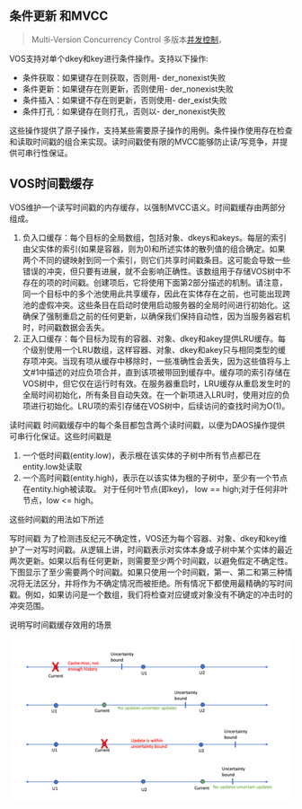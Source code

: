 ## 条件更新 和MVCC

> Multi-Version Concurrency Control 多版本[并发控制](https://baike.baidu.com/item/并发控制/3543545?fromModule=lemma_inlink)，

VOS支持对单个dkey和key进行条件操作。支持以下操作:

- 条件获取：如果键存在则获取，否则用- der_nonexist失败
- 条件更新：如果键存在则更新，否则使用- der_nonexist失败
- 条件插入：如果键不存在则更新，否则使用- der_exist失败
- 条件打孔：如果键存在则打孔，否则以- der_nonexist失败

这些操作提供了原子操作，支持某些需要原子操作的用例。条件操作使用存在检查和读取时间戳的组合来实现。读时间戳使有限的MVCC能够防止读/写竞争，并提供可串行性保证。

## VOS时间戳缓存

VOS维护一个读写时间戳的内存缓存，以强制MVCC语义。时间戳缓存由两部分组成。

1. 负入口缓存：每个目标的全局数组，包括对象、dkeys和akeys。每层的索引由父实体的索引(如果是容器，则为0)和所述实体的散列值的组合确定。如果两个不同的键映射到同一个索引，则它们共享时间戳条目。这可能会导致一些错误的冲突，但只要有进展，就不会影响正确性。该数组用于存储VOS树中不存在的项的时间戳。创建项后，它将使用下面第2部分描述的机制。请注意，同一个目标中的多个池使用此共享缓存，因此在实体存在之前，也可能出现跨池的虚假冲突。这些条目在启动时使用启动服务器的全局时间进行初始化。这确保了强制重启之前的任何更新，以确保我们保持自动性，因为当服务器宕机时，时间戳数据会丢失。
2. 正入口缓存：每个目标为现有的容器、对象、dkey和akey提供LRU缓存。每个级别使用一个LRU数组，这样容器、对象、dkey和akey只与相同类型的缓存项冲突。当现有项从缓存中移除时，一些准确性会丢失，因为这些值将与上文#1中描述的对应负项合并，直到该项被带回到缓存中。缓存项的索引存储在VOS树中，但它仅在运行时有效。在服务器重启时，LRU缓存从重启发生时的全局时间初始化，所有条目自动失效。在一个新项进入LRU时，使用对应的负项进行初始化。LRU项的索引存储在VOS树中，后续访问的查找时间为O(1)。

读时间戳
时间戳缓存中的每个条目都包含两个读时间戳，以便为DAOS操作提供可串行化保证。这些时间戳是

1. 一个低时间戳(entity.low)，表示根在该实体的子树中所有节点都已在entity.low处读取
2. 一个高时间戳(entity.high)，表示在以该实体为根的子树中，至少有一个节点在entity.high被读取。
   对于任何叶节点(即key)， low == high;对于任何非叶节点，low <= high。

这些时间戳的用法如下所述

写时间戳
为了检测违反纪元不确定性，VOS还为每个容器、对象、dkey和key维护了一对写时间戳。从逻辑上讲，时间戳表示对实体本身或子树中某个实体的最近两次更新。如果以后有任何更新，则需要至少两个时间戳，以避免假定不确定性。下图显示了至少需要两个时间戳。如果只使用一个时间戳，第一、第二和第三种情况将无法区分，并将作为不确定情况而被拒绝。所有情况下都使用最精确的写时间戳。例如，如果访问是一个数组，我们将检查对应键或对象没有不确定的冲击时的冲突范围。

说明写时间戳缓存效用的场景

![../../docs/graph/uncertainty.png](assets/uncertainty.png)

